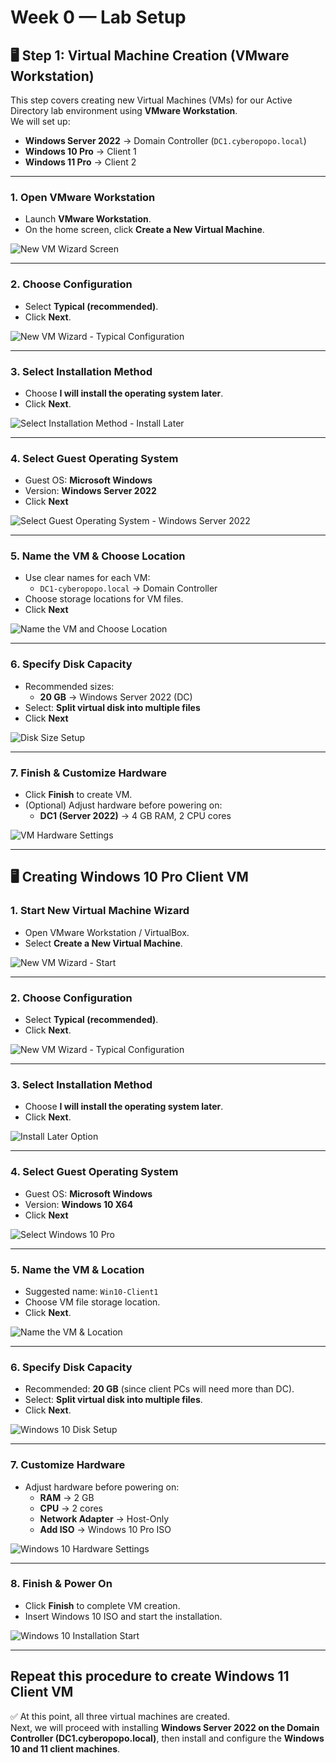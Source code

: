 # Week 0 — Lab Setup  
## 🖥️ Step 1: Virtual Machine Creation (VMware Workstation)

This step covers creating new Virtual Machines (VMs) for our Active Directory lab environment using **VMware Workstation**.  
We will set up:  
- **Windows Server 2022** → Domain Controller (`DC1.cyberopopo.local`)  
- **Windows 10 Pro** → Client 1  
- **Windows 11 Pro** → Client 2  

---

### 1. Open VMware Workstation
- Launch **VMware Workstation**.  
- On the home screen, click **Create a New Virtual Machine**.  
 
![New VM Wizard Screen](https://i.imgur.com/4OWsnHc.png)

---

### 2. Choose Configuration  
- Select **Typical (recommended)**.  
- Click **Next**.  
 
![New VM Wizard - Typical Configuration](https://i.imgur.com/tCw9PhX.png)


---

### 3. Select Installation Method  
- Choose **I will install the operating system later**.  
- Click **Next**.  
  
![Select Installation Method - Install Later](https://i.imgur.com/iSAh1C0.png)


---

### 4. Select Guest Operating System  
- Guest OS: **Microsoft Windows**  
- Version: **Windows Server 2022**  
- Click **Next**  

![Select Guest Operating System - Windows Server 2022](https://i.imgur.com/Mr7nubq.png)


---

### 5. Name the VM & Choose Location  
- Use clear names for each VM:  
  - `DC1-cyberopopo.local` → Domain Controller  
- Choose storage locations for VM files.  
- Click **Next**  
 
![Name the VM and Choose Location](https://i.imgur.com/7bk0ysO.png)


---

### 6. Specify Disk Capacity  
- Recommended sizes:  
  - **20 GB** → Windows Server 2022 (DC)   
- Select: **Split virtual disk into multiple files**  
- Click **Next**  
  
![Disk Size Setup](https://i.imgur.com/L2zYDkc.png)


---

### 7. Finish & Customize Hardware  
- Click **Finish** to create VM.  
- (Optional) Adjust hardware before powering on:  
  - **DC1 (Server 2022)** → 4 GB RAM, 2 CPU cores    
 
![VM Hardware Settings](https://i.imgur.com/VutLCvg.png)

---

## 🖥️ Creating Windows 10 Pro Client VM  

### 1. Start New Virtual Machine Wizard  
- Open VMware Workstation / VirtualBox.  
- Select **Create a New Virtual Machine**.  

![New VM Wizard - Start](https://i.imgur.com/dRyv2Yf.png)

---

### 2. Choose Configuration  
- Select **Typical (recommended)**.  
- Click **Next**.  

![New VM Wizard - Typical Configuration](https://i.imgur.com/lRqaled.png)


---

### 3. Select Installation Method  
- Choose **I will install the operating system later**.  
- Click **Next**.  

![Install Later Option](https://i.imgur.com/FlTwdgz.png)

---

### 4. Select Guest Operating System  
- Guest OS: **Microsoft Windows**  
- Version: **Windows 10 X64**  
- Click **Next**
 
![Select Windows 10 Pro](https://i.imgur.com/AldgJAX.png)


---

### 5. Name the VM & Location  
- Suggested name: `Win10-Client1`  
- Choose VM file storage location.  
- Click **Next**.  
  
![Name the VM & Location](https://i.imgur.com/bZsuF6b.png)


---

### 6. Specify Disk Capacity  
- Recommended: **20 GB** (since client PCs will need more than DC).  
- Select: **Split virtual disk into multiple files**.  
- Click **Next**.  
 
![Windows 10 Disk Setup](https://i.imgur.com/EbgiQ96.png)


---

  ### 7. Customize Hardware  
- Adjust hardware before powering on:  
  - **RAM** → 2 GB  
  - **CPU** → 2 cores  
  - **Network Adapter** → Host-Only  
  - **Add ISO** → Windows 10 Pro ISO  
 
![Windows 10 Hardware Settings](https://i.imgur.com/jj7JXs0.png)


---

### 8. Finish & Power On  
- Click **Finish** to complete VM creation.  
- Insert Windows 10 ISO and start the installation.  

![Windows 10 Installation Start](https://i.imgur.com/54TsE2r.png)

---
## Repeat this procedure to create Windows 11 Client VM



✅ At this point, all three virtual machines are created.  
Next, we will proceed with installing **Windows Server 2022 on the Domain Controller (DC1.cyberopopo.local)**, then install and configure the **Windows 10 and 11 client machines**.  
